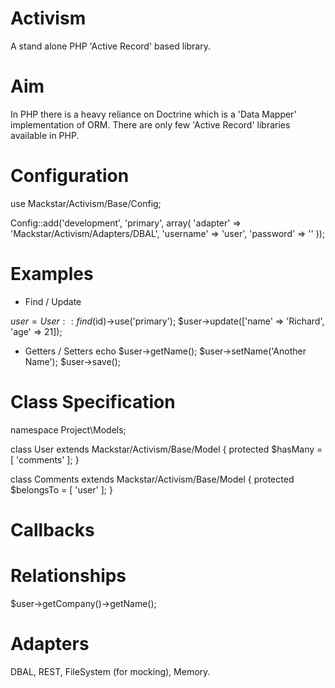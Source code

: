 Activism
========

A stand alone PHP 'Active Record' based library.

Aim
====

In PHP there is a heavy reliance on Doctrine which is a 'Data Mapper' implementation of ORM.
There are only few 'Active Record' libraries available in PHP.

Configuration
========

use Mackstar/Activism/Base/Config;

Config::add('development', 'primary', array(
	'adapter' => 'Mackstar/Activism/Adapters/DBAL',
	'username' => 'user',
	'password' => ''
));

Examples
========

* Find / Update

$user = User::find($id)->use('primary');
$user->update(['name' => 'Richard', 'age' => 21]);

* Getters / Setters
echo $user->getName();
$user->setName('Another Name');
$user->save();

Class Specification
===================
namespace Project\Models;

class User extends Mackstar/Activism/Base/Model
{
  protected $hasMany = [
    'comments'
  ];
}

class Comments extends Mackstar/Activism/Base/Model
{
  protected $belongsTo = [
    'user'
  ];
}


Callbacks
=========

Relationships
=============
$user->getCompany()->getName();

Adapters
=============
DBAL, REST, FileSystem (for mocking), Memory.
